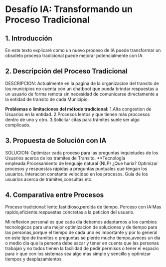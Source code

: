# Desafío IA: Transformando un Proceso Tradicional

## 1. Introducción
En este texto explicaré como un nuevo proceso de IA puede transformar un obsoleto proceso tradicional
puede mejorar potencialmente con IA.


## 2. Descripción del Proceso Tradicional
DESCRIPCION:
Actualmente en la pagina de la organizacion del transito de los municipios no cuenta con un chatboot
que pueda brindar respuestas a un usuario de forma remota sin necesidad de comunicarse directamente 
a la entidad de transito de cada Municipio.


**Problemas o limitaciones del método tradicional:** 
1.Alta congestion de Usuarios en la entidad.
2.Procesos lentos y que tienen más proccesos dentro de uno y otro.
3.Solicitar citas para trámites suele ser algo complicado.

## 3. Propuesta de Solución con IA
SOLUCION:
Optimizar cada proceso para las preguntas inquietudes de los Usuarios acerca de los tramites de Transito.
**Tecnología empleada:Procesamiento de lenguaje natural (NLP)
¿Que haría?
Optimizar procesos y respuestas rápidas a preguntas puntuales que tengan los usuarios.
Interacion constante velocidad en los procesos.
Guia de los usuarios acerca de trámites,consultas,etc.


## 4. Comparativa entre Procesos
Proceso tradicional: lento,fastidioso,perdida de tiempo.
Porceso con IA:Mas rapido,eficiente.respuestas concretas a la peticion del usuario.

Mi reflexion personal es que cada dia debemos adaptarnos a los cambios tecnologicos para una mejor optimizacion de 
soluciones y de tiempo para las personas,porque el tiempo de cada uno es importante y por lo general en este tipo de 
tramites o preguntas se pierde mucho tiempo,aveces un dia o medio dia que la persona debe sacar y tener en cuenta
que las personas trabajan y no todos tienen la facilidad de pedir permisos o tener el espacio para ir que con los sistemas
sea algo mas simple y sencillo y optimizar tiempos y desplazamientos.
